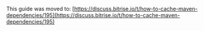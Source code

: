 This guide was moved to: [https://discuss.bitrise.io/t/how-to-cache-maven-dependencies/195](https://discuss.bitrise.io/t/how-to-cache-maven-dependencies/195)